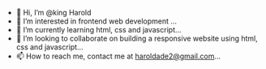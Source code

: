 - 👋 Hi, I’m @king Harold
- 👀 I’m interested in frontend web development ...
- 🌱 I’m currently learning html, css and javascript...
- 💞️ I’m looking to collaborate on building a responsive website using html, css and javascript...
- 📫 How to reach me, contact me at haroldade2@gmail.com...

<!---
Harold2406/Harold2406 is a ✨ special ✨ repository because its `README.md` (this file) appears on your GitHub profile.
You can click the Preview link to take a look at your changes.
--->
